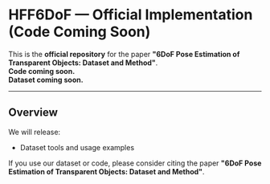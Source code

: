 # HFF6DoF — Official Implementation (Code Coming Soon)

This is the **official repository** for the paper **"6DoF Pose Estimation of Transparent Objects: Dataset and Method"**.  
**Code coming soon.**  
**Dataset coming soon.** 

---

## Overview
We will release:
- Dataset tools and usage examples

If you use our dataset or code, please consider citing the paper **"6DoF Pose Estimation of Transparent Objects: Dataset and Method"**.


